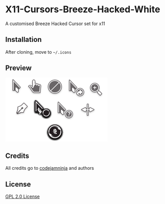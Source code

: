 # X11-Cursors-Breeze-Hacked-White
A customised Breeze Hacked Cursor set for x11

## Installation
After cloning, move to `~/.icons`

## Preview
[![preview](preview.png)](preview/)

## Credits
All credits go to [codejamninja](https://github.com/codejamninja/breeze-hacked-cursor-theme#credits) and authors

## License
[GPL 2.0 License](LICENSE)
